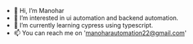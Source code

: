 - 👋 Hi, I’m Manohar 
- 👀 I’m interested in ui automation and backend automation.
- 🌱 I’m currently learning cypress using typescript.
- 📫 You can reach me on 'manoharautomation22@gmail.com'

<!---
manok584/manok584 is a ✨ special ✨ repository because its `README.md` (this file) appears on your GitHub profile.
You can click the Preview link to take a look at your changes.
--->
